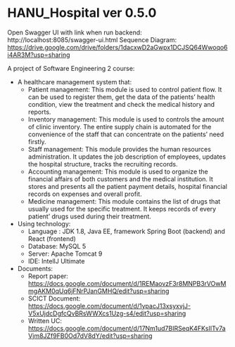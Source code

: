 # HANU_Hospital ver 0.5.0
Open Swagger UI with link when run backend: http://localhost:8085/swagger-ui.html
Sequence Diagram: https://drive.google.com/drive/folders/1dacxwD2aGwpx1DCJSQ64Wwoqo6i4AR3M?usp=sharing

A project of Software Engineering 2 course: 
* A healthcare management system that:
  - Patient management: This module is used to control patient flow. It can be
used to register them, get the data of the patients’ health condition, view the
treatment and check the medical history and reports.
  - Inventory management: This module is used to controls the amount of
clinic inventory. The entire supply chain is automated for the convenience of
the staff that can concentrate on the patients’ need firstly.
  - Staff management: This module provides the human resources
administration. It updates the job description of employees, updates the
hospital structure, tracks the recruiting records.
  - Accounting management: This module is used to organize the financial
affairs of both customers and the medical institution. It stores and presents
all the patient payment details, hospital financial records on expenses and
overall profit.
  - Medicine management: This module contains the list of drugs that usually
used for the specific treatment. It keeps records of every patient’ drugs used
during their treatment.
* Using technology:
  - Language : JDK 1.8, Java EE, framework Spring Boot (backend) and React (frontend)
  - Database: MySQL 5
  - Server: Apache Tomcat 9
  - IDE: IntellJ Ultimate
* Documents:
  - Report paper: https://docs.google.com/document/d/1REMaovzF3r8MNPB3rVOwMmgAKM0qUq6jFNrPJanGMHQ/edit?usp=sharing
  - SCICT Document: https://docs.google.com/document/d/1ypacJ13xsyxvjJ-V5xUjdcDgfcQvBRsWWXcs1Uzg-s4/edit?usp=sharing
  - Written UC: https://docs.google.com/document/d/17Nm1ud7BIRSeqK4FKsIITv7aVjm8JZf9FB0Od7dV8dY/edit?usp=sharing

